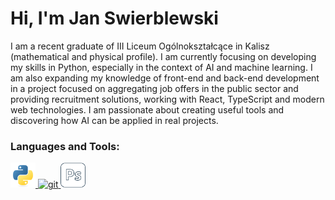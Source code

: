 <h1>Hi, I'm Jan Swierblewski</h1>

I am a recent graduate of III Liceum Ogólnokształcące in Kalisz (mathematical and physical profile). I am currently focusing on developing my skills in Python, especially in the context of AI and machine learning. I am also expanding my knowledge of front-end and back-end development in a project focused on aggregating job offers in the public sector and providing recruitment solutions, working with React, TypeScript and modern web technologies. I am passionate about creating useful tools and discovering how AI can be applied in real projects.

<h3 align="left">Languages and Tools:</h3>
<p align="left"> </p><a href="https://www.python.org" target="_blank" rel="noreferrer"> <img src="https://raw.githubusercontent.com/devicons/devicon/master/icons/python/python-original.svg" alt="python" width="40" height="40"/> </a>  <a href="https://git-scm.com/" target="_blank" rel="noreferrer"> <img src="https://www.vectorlogo.zone/logos/git-scm/git-scm-icon.svg" alt="git" width="40" height="40"/> </a> <a href="https://www.photoshop.com/en" target="_blank" rel="noreferrer"> <img src="https://raw.githubusercontent.com/devicons/devicon/master/icons/photoshop/photoshop-line.svg" alt="photoshop" width="40" height="40"/> </a> 
<p align="left">
  <a href="https://reactjs.org/"><i class="devicon-react-original colored" style="font-size:40px;"></i></a>
  <a href="https://www.typescriptlang.org/"><i class="devicon-typescript-plain colored" style="font-size:40px;"></i></a>
  <a href="https://vuejs.org/"><i class="devicon-vuejs-plain colored" style="font-size:40px;"></i></a>
  <a href="https://angular.io/"><i class="devicon-angularjs-plain colored" style="font-size:40px;"></i></a>
</p>

